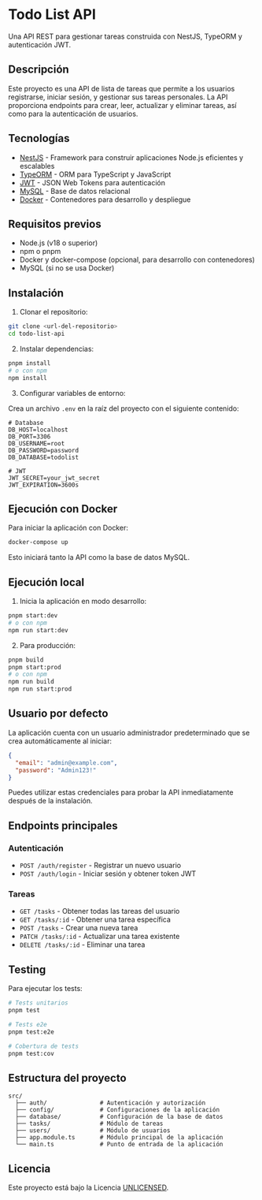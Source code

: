 # Todo List API

Una API REST para gestionar tareas construida con NestJS, TypeORM y autenticación JWT.

## Descripción

Este proyecto es una API de lista de tareas que permite a los usuarios registrarse, iniciar sesión, y gestionar sus tareas personales. La API proporciona endpoints para crear, leer, actualizar y eliminar tareas, así como para la autenticación de usuarios.

## Tecnologías

- [NestJS](https://nestjs.com/) - Framework para construir aplicaciones Node.js eficientes y escalables
- [TypeORM](https://typeorm.io/) - ORM para TypeScript y JavaScript
- [JWT](https://jwt.io/) - JSON Web Tokens para autenticación
- [MySQL](https://www.mysql.com/) - Base de datos relacional
- [Docker](https://www.docker.com/) - Contenedores para desarrollo y despliegue

## Requisitos previos

- Node.js (v18 o superior)
- npm o pnpm
- Docker y docker-compose (opcional, para desarrollo con contenedores)
- MySQL (si no se usa Docker)

## Instalación

1. Clonar el repositorio:

```bash
git clone <url-del-repositorio>
cd todo-list-api
```

2. Instalar dependencias:

```bash
pnpm install
# o con npm
npm install
```

3. Configurar variables de entorno:

Crea un archivo `.env` en la raíz del proyecto con el siguiente contenido:

```
# Database
DB_HOST=localhost
DB_PORT=3306
DB_USERNAME=root
DB_PASSWORD=password
DB_DATABASE=todolist

# JWT
JWT_SECRET=your_jwt_secret
JWT_EXPIRATION=3600s
```

## Ejecución con Docker

Para iniciar la aplicación con Docker:

```bash
docker-compose up
```

Esto iniciará tanto la API como la base de datos MySQL.

## Ejecución local

1. Inicia la aplicación en modo desarrollo:

```bash
pnpm start:dev
# o con npm
npm run start:dev
```

2. Para producción:

```bash
pnpm build
pnpm start:prod
# o con npm
npm run build
npm run start:prod
```

## Usuario por defecto

La aplicación cuenta con un usuario administrador predeterminado que se crea automáticamente al iniciar:

```json
{
  "email": "admin@example.com",
  "password": "Admin123!"
}
```

Puedes utilizar estas credenciales para probar la API inmediatamente después de la instalación.

## Endpoints principales

### Autenticación

- `POST /auth/register` - Registrar un nuevo usuario
- `POST /auth/login` - Iniciar sesión y obtener token JWT

### Tareas

- `GET /tasks` - Obtener todas las tareas del usuario
- `GET /tasks/:id` - Obtener una tarea específica
- `POST /tasks` - Crear una nueva tarea
- `PATCH /tasks/:id` - Actualizar una tarea existente
- `DELETE /tasks/:id` - Eliminar una tarea

## Testing

Para ejecutar los tests:

```bash
# Tests unitarios
pnpm test

# Tests e2e
pnpm test:e2e

# Cobertura de tests
pnpm test:cov
```

## Estructura del proyecto

```
src/
  ├── auth/               # Autenticación y autorización
  ├── config/             # Configuraciones de la aplicación
  ├── database/           # Configuración de la base de datos
  ├── tasks/              # Módulo de tareas
  ├── users/              # Módulo de usuarios
  ├── app.module.ts       # Módulo principal de la aplicación
  └── main.ts             # Punto de entrada de la aplicación
```

## Licencia

Este proyecto está bajo la Licencia [UNLICENSED](LICENSE).
